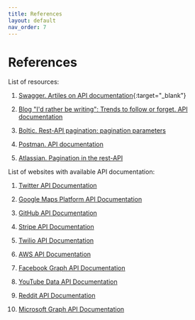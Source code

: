 ```yaml
---
title: References
layout: default
nav_order: 7
---
```


# References

List of resources:

1. [Swagger. Artiles on API documentation](https://swagger.io/resources/articles/){:target="_blank"}

2. [Blog "I'd rather be writing": Trends to follow or forget. API documentation](https://idratherbewriting.com/trends/trends-to-follow-or-forget-api-documentation.html#what-is-api-documentation)

3. [Boltic. Rest-API pagination: pagination parameters](https://www.boltic.io/docs/rest-api-pagination/#pagination-parameters)

4. [Postman. API documentation](https://www.postman.com/api-platform/api-documentation/)

5. [Atlassian. Pagination in the rest-API](https://developer.atlassian.com/server/confluence/pagination-in-the-rest-api/#get-the-next-page-of-results)

List of websites with available API documentation: 

1. [Twitter API Documentation](https://developer.twitter.com/en/docs)

2. [Google Maps Platform API Documentation](https://developers.google.com/maps/documentation)

3. [GitHub API Documentation](https://docs.github.com/en/rest)

4. [Stripe API Documentation](https://stripe.com/docs/api)

5. [Twilio API Documentation](https://www.twilio.com/docs/usage/api) 

6. [AWS API Documentation](https://docs.aws.amazon.com/index.html)

7. [Facebook Graph API Documentation](https://developers.facebook.com/docs/graph-api)

8. [YouTube Data API Documentation](https://developers.google.com/youtube/v3)

9. [Reddit API Documentation](https://www.reddit.com/dev/api/)

10. [Microsoft Graph API Documentation](https://docs.microsoft.com/en-us/graph/)
